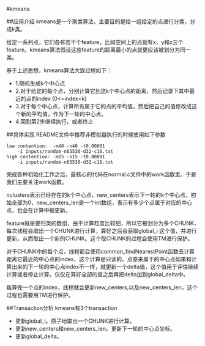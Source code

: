 #kmeans

##应用介绍
kmeans是一个聚类算法，主要目的是给一组给定的点进行分类，分成k类。

给定一系列点，它们各有若干个feature，比如空间上的点就有x，y和z三个feature。kmeans算法假设这些feature的距离最小的点就更应该被划分为同一类。

基于上述思想，kmeans算法大致过程如下：  
- 1.随机生成k个中心点
- 2.对于给定的每个点，分别计算它到这k个中心点的距离，然后记录下其中最近的点的index (0<=index<k)
- 3.对于每个中心点，计算所有属于它的点的平均值，然后把自己的值修改成这个新的平均值，作为下一轮的中心点。
- 4.回到第2步继续执行，或者终止

##具体实现
README文件中推荐非模拟器执行的时候使用如下参数

    low contention:  -m40 -n40 -t0.00001 
    	-i inputs/random-n65536-d32-c16.txt
    high contention: -m15 -n15 -t0.00001 
    	-i inputs/random-n65536-d32-c16.txt  
完成各种初始化工作之后，最核心的代码在normal.c文件中的work函数里。于是我们主要关注work函数。

nclusters表示已经存在的k个中心点，new\_centers表示下一轮的k个中心点，初始全部为0，new\_centers\_len是一个int数组，表示有多少个点属于对应的中心点，也会在计算中被更新。

feature就是要归类的数组，由于计算粒度比较细，所以它被划分为多个CHUNK，每次线程会取出一个CHUNK进行计算，算好之后会获取global\_i 这个值，并进行更新，从而取出一个新的CHUNK。这个取CHUNK的过程会使用TM进行保护。

对于CHUNK中的每个点，线程都会使用common\_findNearestPoint函数去计算距离它最近的中心点的index，这个计算是只读的。点原来属于的中心点如果和计算出来的下一轮的中心点index不一样，就更新一个delta值，这个值用于评估继续计算或者停止计算。仅仅在算好全部的值之后再把delta加到global\_delta中。

每算完一个点的index，线程就会更新new\_centers,以及new\_centers\_len，这个过程也需要用TM进行保护。

##Transaction分析
kmeans有3个transaction
- 更新global_i。原子地取出一个CHUNK进行计算。
- 更新new\_centers和new\_centers\_len。更新下一轮的中心点坐标。
- 更新global_delta。






